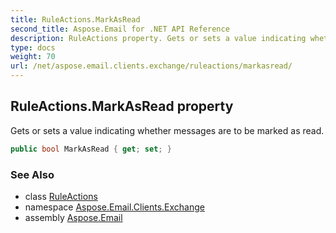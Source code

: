 ```yaml
---
title: RuleActions.MarkAsRead
second_title: Aspose.Email for .NET API Reference
description: RuleActions property. Gets or sets a value indicating whether messages are to be marked as read
type: docs
weight: 70
url: /net/aspose.email.clients.exchange/ruleactions/markasread/
---
```

## RuleActions.MarkAsRead property

Gets or sets a value indicating whether messages are to be marked as read.

```csharp
public bool MarkAsRead { get; set; }
```

### See Also

* class [RuleActions](../)
* namespace [Aspose.Email.Clients.Exchange](../../ruleactions/)
* assembly [Aspose.Email](../../../)


